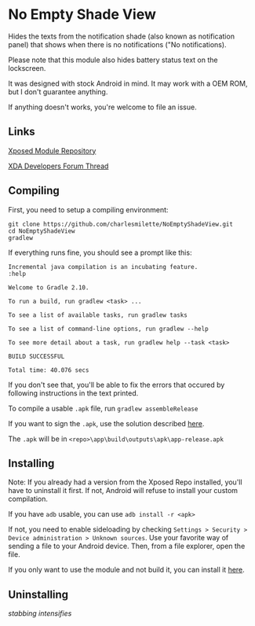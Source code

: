 # No Empty Shade View

Hides the texts from the notification shade (also known as notification panel) that shows when there is no notifications ("No notifications).

Please note that this module also hides battery status text on the lockscreen.

It was designed with stock Android in mind. It may work with a OEM ROM, but I don't guarantee anything.

If anything doesn't works, you're welcome to file an issue.

## Links

[Xposed Module Repository](http://repo.xposed.info/module/me.charlesmilette.noemptyshadeview)

[XDA Developers Forum Thread](example.com)

## Compiling

First, you need to setup a compiling environment:
```
git clone https://github.com/charlesmilette/NoEmptyShadeView.git
cd NoEmptyShadeView
gradlew
```

If everything runs fine, you should see a prompt like this:
```
Incremental java compilation is an incubating feature.
:help

Welcome to Gradle 2.10.

To run a build, run gradlew <task> ...

To see a list of available tasks, run gradlew tasks

To see a list of command-line options, run gradlew --help

To see more detail about a task, run gradlew help --task <task>

BUILD SUCCESSFUL

Total time: 40.076 secs
```
If you don't see that, you'll be able to fix the errors that occured by following instructions in the text printed.

To compile a usable `.apk` file, run `gradlew assembleRelease`

If you want to sign the `.apk`, use the solution described [here](http://stackoverflow.com/a/21020469/2884575).

The `.apk` will be in `<repo>\app\build\outputs\apk\app-release.apk`

## Installing

Note: If you already had a version from the Xposed Repo installed, you'll have to uninstall it first. If not, Android will refuse to install your custom compilation.

If you have `adb` usable, you can use `adb install -r <apk>`

If not, you need to enable sideloading by checking `Settings > Security > Device administration > Unknown sources`. Use your favorite way of sending a file to your Android device. Then, from a file explorer, open the file.

If you only want to use the module and not build it, you can install it [here](http://forum.xda-developers.com/xposed/modules/xposed-keyguard-indication-t3456999).

## Uninstalling

*stabbing intensifies*